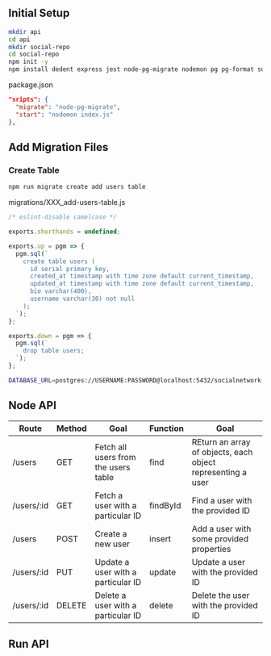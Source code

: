 ## Initial Setup

```bash
mkdir api
cd api
mkdir social-repo
cd social-repo
npm init -y
npm install dedent express jest node-pg-migrate nodemon pg pg-format supertest
```

package.json
```json
"sripts": {
  "migrate": "node-pg-migrate",
  "start": "nodemon index.js"
},
```

## Add Migration Files

### Create Table

```bash
npm run migrate create add users table
```

migrations/XXX_add-users-table.js
```js
/* eslint-disable camelcase */

exports.shorthands = undefined;

exports.up = pgm => {
  pgm.sql(`
    create table users (
      id serial primary key,
      created_at timestamp with time zone default current_timestamp,
      updated_at timestamp with time zone default current_timestamp,
      bio varchar(400),
      username varchar(30) not null
    );
  `);
};

exports.down = pgm => {
  pgm.sql(`
    drop table users;
  `);
};
```

```bash
DATABASE_URL=postgres://USERNAME:PASSWORD@localhost:5432/socialnetwork npm run migrate up
```

## Node API

|Route|Method|Goal|Function|Goal|
|-|-|-|-|-|
|/users|GET|Fetch all users from the users table|find|REturn an array of objects, each object representing a user|
|/users/:id|GET|Fetch a user with a particular ID|findById|Find a user with the provided ID|
|/users|POST|Create a new user|insert|Add a user with some provided properties|
|/users/:id|PUT|Update a user with a particular ID|update|Update a user with the provided ID|
|/users/:id|DELETE|Delete a user with a particular ID|delete|Delete the user with the provided ID|

## Run API


